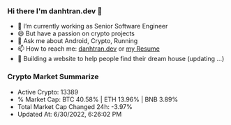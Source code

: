 ### Hi there I'm danhtran.dev 👋

- 🔭 I’m currently working as Senior Software Engineer
- 😄 But have a passion on crypto projects
- 💬 Ask me about Android, Crypto, Running 
- 📫 How to reach me: <a href="https://danhtran.dev" target="_blank">danhtran.dev</a> or <a href="Developer-Resume.pdf" target="_blank">my Resume</a>
- 🌱 Building a website to help people find their dream house (updating ...)

### Crypto Market Summarize
- Active Crypto: 13389
- % Market Cap: BTC 40.58% | ETH 13.96% | BNB 3.89%
- Total Market Cap Changed 24h: -3.97%
- Updated At: 6/30/2022, 6:26:02 PM
